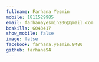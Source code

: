 ```yaml
---
fullname: Farhana Yesmin  
mobile: 1811529985
email: farhanayesmin206@gmail.com
bdskills: G043417
show_mobile: false
image: false
facebook: farhana.yesmin.9480  
github: farhana94 
---
```



